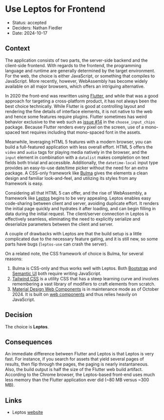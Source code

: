 # Use Leptos for Frontend

* Status: accepted
* Deciders: Nathan Fiedler
* Date: 2024-10-17

## Context

The application consists of two parts, the server-side backend and the client-side frontend. With regards to the frontend, the programming language and runtime are generally determined by the target environment. For the web, the choice is either JavaScript, or something that compiles to JavaScript. More recently, however, WebAssembly has become widely available on all major browsers, which offers an intriguing alternative.

In 2020 the front-end was rewritten using [Flutter](https://flutter.dev), and while that was a good approach for targeting a cross-platform product, it has not always been the best choice technically. While Flutter is good at controlling layout and rendering the fine details of interface elements, it is not native to the web and hence some features require plugins. Flutter sometimes has weird behavior exclusive to the web such as [issue #14](https://github.com/nlfiedler/choose_input_chips/issues/14) in the `choose_input_chips` package. Because Flutter renders every pixel on the screen, use of a mono-spaced text requires including that mono-spaced font in the assets.

Meanwhile, leveraging HTML 5 features with a modern browser, you can build a full-featured application with less overall effort. HTML 5 offers the `video` and `audio` tags for playing media natively in the browser, and the `input` element in combination with a `datalist` makes completion on text fields both trivial and accessible. Additionally, the `datetime-local` input type provides an easy-to-use date/time picker without the need for an extra package. A CSS-only framework like [Bulma](https://bulma.io) gives the elements a clean design and familiar look-and-feel, and utilizing its styles from any framework is easy.

Considering all that HTML 5 can offer, and the rise of WebAssembly, a framework like [Leptos](https://leptos.dev) begins to be very appealing. Leptos enables easy code-sharing between client and server, avoiding duplicate effort. It renders the initial page quickly and hydrates it after loading, and can begin filling in data during the initial request. The client/server connection in Leptos is effectively seamless, eliminating the need to explicitly serialize and deserialize parameters between the client and server.

A couple of drawbacks with Leptos are that the build setup is a little complicated due to the necessary feature gating, and it is still new, so some parts have bugs (`leptos-use` can crash the server).

On a related note, the CSS framework of choice is Bulma, for several reasons:

1. Bulma is CSS-only and thus works well with Leptos. Both [Bootstrap](https://getbootstrap.com) and [Semantic UI](https://semantic-ui.com) both require writing JavaScript.
1. [Tailwind CSS](https://tailwindcss.com) is a utility CSS that has a steep learning curve and involves remembering a vast library of modifiers to craft elements from scratch.
1. [Material Design Web Components](https://github.com/material-components/material-web) is in maintenance mode as of October 2024. It is built on [web components](https://developer.mozilla.org/en-US/docs/Web/API/Web_components) and thus relies heavily on JavaScript.

## Decision

The choice is **Leptos**.

## Consequences

An immediate difference between Flutter and Leptos is that Leptos is very fast. For instance, if you search for assets that yield several pages of results, then flip through the pages, the paging is nearly instantaneous. Also, the build output is half the size of the Flutter web build artifact. According to the Chrome browser, the Leptos-based front-end uses much less memory than the Flutter application ever did (~80 MB versus ~300 MB).

## Links

* Leptos [website](https://leptos.dev)
